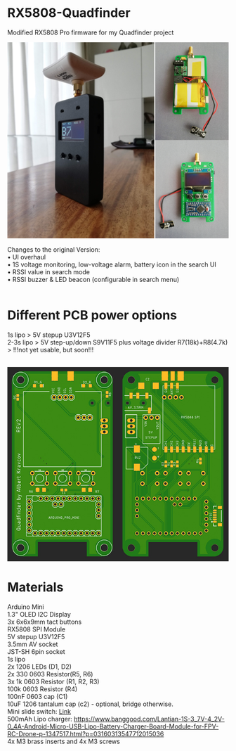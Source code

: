 # RX5808-Quadfinder
Modified RX5808 Pro firmware for my Quadfinder project

<img src="https://raw.githubusercontent.com/skaman82/RX5808-Quadfinder/master/images/start.jpg">

Changes to the original Version: <br>
• UI overhaul<br>
• 1S voltage monitoring, low-voltage alarm, battery icon in the search UI<br>
• RSSI value in search mode<br>
• RSSI buzzer & LED beacon (configurable in search menu)<br><br>

# Different PCB power options<br>
1s lipo > 5V stepup U3V12F5<br>
2-3s lipo > 5V step-up/down S9V11F5 plus voltage divider R7(18k)+R8(4.7k) > !!!not yet usable, but soon!!!<br><br>

<img src="https://raw.githubusercontent.com/skaman82/RX5808-Quadfinder/master/images/pcbs.jpg">

# Materials<br>
Arduino Mini<br>
1.3" OLED I2C Display<br>
3x 6x6x9mm tact buttons<br>
RX5808 SPI Module<br>
5V stepup U3V12F5<br>
3.5mm AV socket<br>
JST-SH 6pin socket<br>
1s lipo<br>
2x 1206 LEDs (D1, D2)<br>
2x 330 0603 Resistor(R5, R6)<br>
3x 1k 0603 Resistor (R1, R2, R3)<br>
100k 0603 Resistor (R4)<br>
100nF 0603 cap (C1)<br>
10uF 1206 tantalum cap (c2) - optional, bridge otherwise.<br>
Mini slide switch: <a href="https://de.aliexpress.com/item/20-st-cke-MSS22D18-Mini-DIP-Schiebeschalter-1P2T-3Pin-f-r-DIY-Elektronische-Zubeh-r-Mikroschalter/32859694454.html?spm=a2g0s.9042311.0.0.27424c4ddocSic">Link</a><br>
500mAh Lipo charger: https://www.banggood.com/Lantian-1S-3_7V-4_2V-0_4A-Android-Micro-USB-Lipo-Battery-Charger-Board-Module-for-FPV-RC-Drone-p-1347517.html?p=03160313547712015036<br>
4x M3 brass inserts and 4x M3 screws<br>
